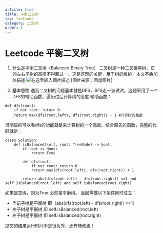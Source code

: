 ```yaml
---
article: true
title: 平衡二叉树
tag: leetcode
category: 二叉树
order: 2
---
```

# Leetcode 平衡二叉树
1. 什么是平衡二叉树（Balanced Binary Tree）
二叉树是一种二叉排序树，它的左右子树的高度不得超过一。这是这题的关键，至于树的维护，本文不会加以描述
![在这里插入图片描述](https://img-blog.csdnimg.cn/2020052220375832.png?x-oss-process=image/watermark,type_ZmFuZ3poZW5naGVpdGk,shadow_10,text_aHR0cHM6Ly9ibG9nLmNzZG4ubmV0L3dlaXhpbl80Mzk0MzY0Mg==,size_16,color_FFFFFF,t_70)
[图片来源：百度图片]

2. 基本思路
遇到二叉树的问题基本就是DFS，BFS走一波试试，这题采用了一个DFS的辅助函数，遍历过后计算树的高度
辅助函数：
```
def dfs(root):
	if not root: return 0
    return max(dfs(root.left), dfs(root.right)) + 1 #计算树的高度
```
很明显的可以看dfs的功能就是来计算树的一个高度。结合原先的函数，完整的代码就是：
```
class Solution:
    def isBalanced(self, root: TreeNode) -> bool:
        if root is None:
            return True

        def dfs(root):
            if not root: return 0
            return max(dfs(root.left), dfs(root.right)) + 1

        return abs(dfs(root.left) - dfs(root.right)) <=1 and self.isBalanced(root.left) and self.isBalanced(root.right)
```
如果是空树，则为True,必然是平衡树。
返回需要以下条件同时成立：

- 当前子树是平衡树 即（abs(dfs(root.left) - dfs(root.right)) <=1）
- 左子树是平衡树 即  self.isBalanced(root.left)
- 右子树是平衡树 即 self.isBalanced(root.right)

提交的结果运行时间不是很优秀，还有待改善！